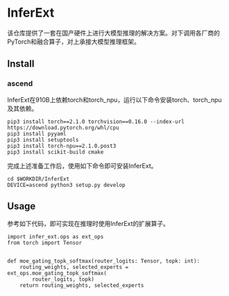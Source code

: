 # InferExt
该仓库提供了一套在国产硬件上进行大模型推理的解决方案。对下调用各厂商的PyTorch和融合算子，对上承接大模型推理框架。

## Install
### ascend
InferExt在910B上依赖torch和torch_npu，运行以下命令安装torch、torch_npu及其依赖。
```
pip3 install torch==2.1.0 torchvision==0.16.0 --index-url https://download.pytorch.org/whl/cpu
pip3 install pyyaml
pip3 install setuptools
pip3 install torch-npu==2.1.0.post3
pip3 install scikit-build cmake
```
完成上述准备工作后，使用如下命令即可安装InferExt。
```
cd $WORKDIR/InferExt
DEVICE=ascend python3 setup.py develop
```

## Usage
参考如下代码，即可实现在推理时使用InferExt的扩展算子。
```
import infer_ext.ops as ext_ops
from torch import Tensor


def moe_gating_topk_softmax(router_logits: Tensor, topk: int):
    routing_weights, selected_experts = ext_ops.moe_gating_topk_softmax(
        router_logits, topk)
    return routing_weights, selected_experts
```
